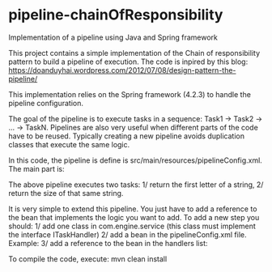# pipeline-chainOfResponsibility
Implementation of a pipeline using Java and Spring framework

This project contains a simple implementation of the Chain of responsibility pattern to build a pipeline of execution. The code is inpired by this blog: https://doanduyhai.wordpress.com/2012/07/08/design-pattern-the-pipeline/

This implementation relies on the Spring framework (4.2.3) to handle the pipeline configuration.

The goal of the pipeline is to execute tasks in a sequence: Task1 -> Task2 -> ... -> TaskN. Pipelines are also very useful when different parts of the code have to be reused. Typically creating a new pipeline avoids duplication classes that execute the same logic.

In this code, the pipeline is define is src/main/resources/pipelineConfig.xml.
The main part is:
<property name="handlers">
        <!--list of handlers applied-->
            <list>
                <ref bean="FirstLetterService"/>
                <ref bean="TextSizeService"/>
            </list>
</property>

The above pipeline executes two tasks: 1/ return the first letter of a string, 2/ return the size of that same string.

It is very simple to extend this pipeline. You just have to add a reference to the bean that implements the logic you want to add.
To add a new step you should:
1/ add one class in com.engine.service (this class must implement the interface ITaskHandler)
2/ add a bean in the pipelineConfig.xml file. Example: <bean id="<YOUR_NEW_Service>" class="com.engine.service.<YOUR_NEW_SERVICE>" name="<YOUR_NEW_SERVICE>"></bean>
3/ add a reference to the bean in the handlers list:
<property name="handlers">
        <!--list of handlers applied-->
            <list>
                <ref bean="FirstLetterService"/>
                <ref bean="TextSizeService"/>
		<ref bean="<YOUR_NEW_SERVICE>"/>
            </list>
</property>

To compile the code, execute:
mvn clean install